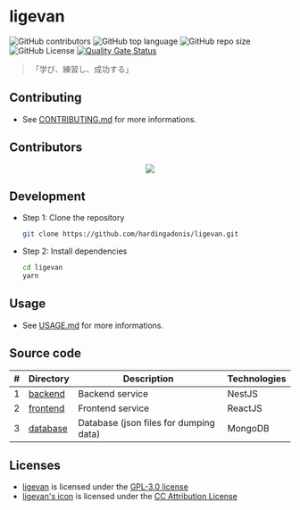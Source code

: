 # ligevan

![GitHub contributors](https://img.shields.io/github/contributors/hardingadonis/ligevan)
![GitHub top language](https://img.shields.io/github/languages/top/hardingadonis/ligevan)
![GitHub repo size](https://img.shields.io/github/repo-size/hardingadonis/ligevan)
![GitHub License](https://img.shields.io/github/license/hardingadonis/ligevan)
[![Quality Gate Status](https://sonarcloud.io/api/project_badges/measure?project=hardingadonis_ligevan&metric=alert_status)](https://sonarcloud.io/summary/new_code?id=hardingadonis_ligevan)

> 「学び、練習し、成功する」

## Contributing

- See [CONTRIBUTING.md](docs/CONTRIBUTING.md) for more informations.

## Contributors

<div align="center">
  <a href="https://github.com/hardingadonis/ligevan/graphs/contributors">
    <img src="https://contrib.rocks/image?repo=hardingadonis/ligevan" />
  </a>
</div>

## Development

- Step 1: Clone the repository

  ```bash
  git clone https://github.com/hardingadonis/ligevan.git
  ```

- Step 2: Install dependencies

  ```bash
  cd ligevan
  yarn
  ```

## Usage

- See [USAGE.md](docs/USAGE.md) for more informations.

## Source code

| #   | Directory            | Description                            | Technologies |
| --- | -------------------- | -------------------------------------- | ------------ |
| 1   | [backend](backend)   | Backend service                        | NestJS       |
| 2   | [frontend](frontend) | Frontend service                       | ReactJS      |
| 3   | [database](database) | Database (json files for dumping data) | MongoDB      |

## Licenses

- [ligevan](https://github.com/hardingadonis/ligevan) is licensed under the [GPL-3.0 license](LICENSE)
- [ligevan's icon](images/icon.svg) is licensed under the [CC Attribution License](https://www.svgrepo.com/svg/423844/whale-origami-paper)
